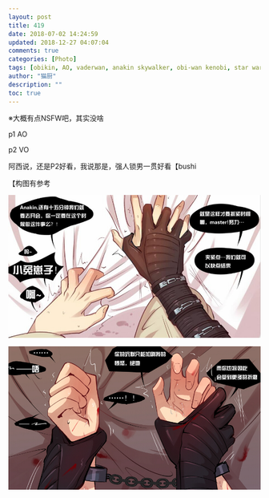 ```yaml
---
layout: post
title: 419
date: 2018-07-02 14:24:59
updated: 2018-12-27 04:07:04
comments: true
categories: [Photo]
tags: [obikin, AO, vaderwan, anakin skywalker, obi-wan kenobi, star wars]
author: "猫厨"
description: ""
toc: true
---
```


<p>※大概有点NSFW吧，其实没啥</p> 
<p>p1 AO</p> 
<p>p2 VO</p> 
<p>阿西说，还是P2好看，我说那是，强人锁男一贯好看【bushi</p> 
<p>【构图有参考</p>

![](https://raw.githubusercontent.com/alicewish/meowchain247/master/img_cVZNdzJtQk9JV2ZTTVZZS2xXVmJUWFBwdDgyUnNqbm56dHpmd201emt4ZkVQUTJDYzhvOGFBPT0.jpg)

![](https://raw.githubusercontent.com/alicewish/meowchain247/master/img_cVZNdzJtQk9JV2ZTTVZZS2xXVmJUZlo2eVNoRUNZUlAvUzBWNXJENG55ZENoNjViNU5sSml3PT0.jpg)